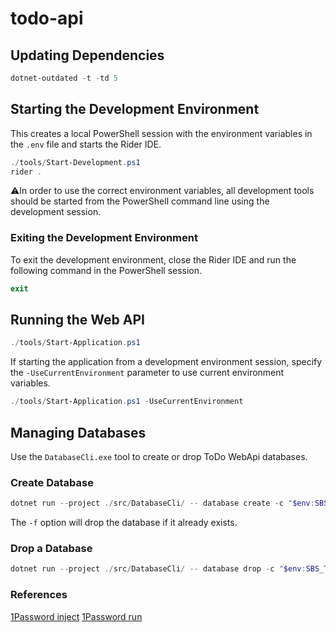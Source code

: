 # todo-api

## Updating Dependencies

```powershell
dotnet-outdated -t -td 5
```

## Starting the Development Environment

This creates a local PowerShell session with the environment variables in the `.env` file and starts
the Rider IDE.

```powershell
./tools/Start-Development.ps1
rider .
```

⚠️In order to use the correct environment variables, all development tools should be started from the
PowerShell command line using the development session.

### Exiting the Development Environment

To exit the development environment, close the Rider IDE and run the following command in the PowerShell session.

```powershell
exit
```

## Running the Web API

```powershell
./tools/Start-Application.ps1
```

If starting the application from a development environment session, specify the `-UseCurrentEnvironment` parameter
to use current environment variables.

```powershell
./tools/Start-Application.ps1 -UseCurrentEnvironment
```

## Managing Databases

Use the `DatabaseCli.exe` tool to create or drop ToDo WebApi databases.

### Create Database

```powershell
dotnet run --project ./src/DatabaseCli/ -- database create -c "$env:SBS_TEST_SERVER_POSTGRES;Database=<DATABASE>" -f
```

The `-f` option will drop the database if it already exists.

### Drop a Database

```powershell
dotnet run --project ./src/DatabaseCli/ -- database drop -c "$env:SBS_TEST_SERVER_POSTGRES;Database=<DATABASE>"
```

### References

[1Password inject](https://developer.1password.com/docs/cli/reference/commands/inject/)
[1Password run](https://developer.1password.com/docs/cli/reference/commands/run)

